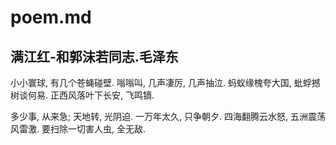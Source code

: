 # poem.md

## 满江红-和郭沫若同志.毛泽东

小小寰球, 有几个苍蝇碰壁.
嗡嗡叫, 几声凄厉, 几声抽泣.
蚂蚁缘槐夸大国, 蚍蜉撼树谈何易.
正西风落叶下长安, 飞鸣镝.

多少事, 从来急;
天地转, 光阴迫.
一万年太久, 只争朝夕.
四海翻腾云水怒, 五洲震荡风雷激.
要扫除一切害人虫, 全无敌.
